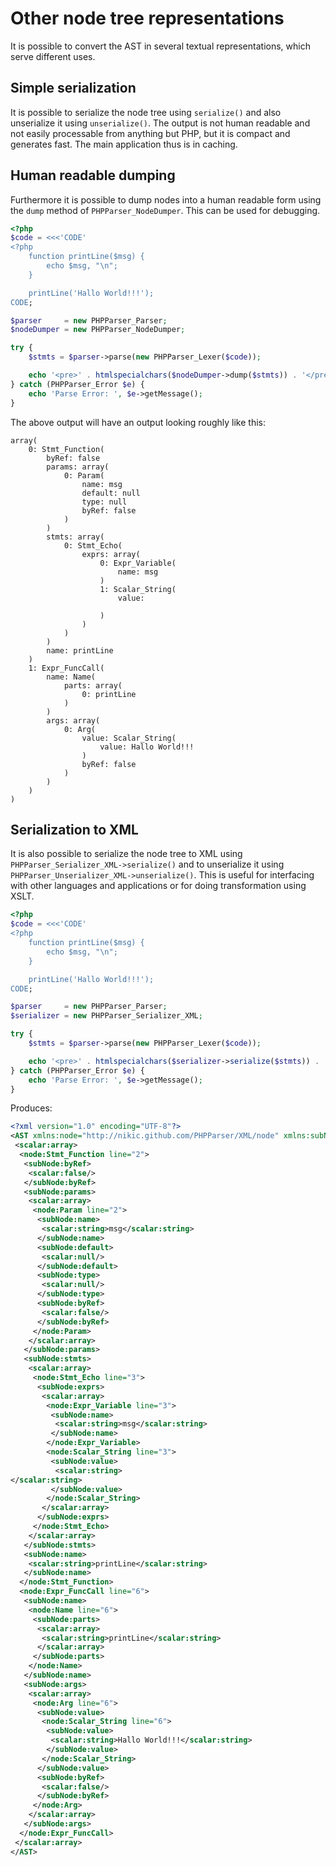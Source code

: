 Other node tree representations
===============================

It is possible to convert the AST in several textual representations, which serve different uses.

Simple serialization
--------------------

It is possible to serialize the node tree using `serialize()` and also unserialize it using
`unserialize()`. The output is not human readable and not easily processable from anything
but PHP, but it is compact and generates fast. The main application thus is in caching.

Human readable dumping
----------------------

Furthermore it is possible to dump nodes into a human readable form using the `dump` method of
`PHPParser_NodeDumper`. This can be used for debugging.

```php
<?php
$code = <<<'CODE'
<?php
    function printLine($msg) {
        echo $msg, "\n";
    }

    printLine('Hallo World!!!');
CODE;

$parser     = new PHPParser_Parser;
$nodeDumper = new PHPParser_NodeDumper;

try {
    $stmts = $parser->parse(new PHPParser_Lexer($code));

    echo '<pre>' . htmlspecialchars($nodeDumper->dump($stmts)) . '</pre>';
} catch (PHPParser_Error $e) {
    echo 'Parse Error: ', $e->getMessage();
}
```

The above output will have an output looking roughly like this:

```
array(
    0: Stmt_Function(
        byRef: false
        params: array(
            0: Param(
                name: msg
                default: null
                type: null
                byRef: false
            )
        )
        stmts: array(
            0: Stmt_Echo(
                exprs: array(
                    0: Expr_Variable(
                        name: msg
                    )
                    1: Scalar_String(
                        value:

                    )
                )
            )
        )
        name: printLine
    )
    1: Expr_FuncCall(
        name: Name(
            parts: array(
                0: printLine
            )
        )
        args: array(
            0: Arg(
                value: Scalar_String(
                    value: Hallo World!!!
                )
                byRef: false
            )
        )
    )
)
```

Serialization to XML
--------------------

It is also possible to serialize the node tree to XML using `PHPParser_Serializer_XML->serialize()`
and to unserialize it using `PHPParser_Unserializer_XML->unserialize()`. This is useful for
interfacing with other languages and applications or for doing transformation using XSLT.

```php
<?php
$code = <<<'CODE'
<?php
    function printLine($msg) {
        echo $msg, "\n";
    }

    printLine('Hallo World!!!');
CODE;

$parser     = new PHPParser_Parser;
$serializer = new PHPParser_Serializer_XML;

try {
    $stmts = $parser->parse(new PHPParser_Lexer($code));

    echo '<pre>' . htmlspecialchars($serializer->serialize($stmts)) . '</pre>';
} catch (PHPParser_Error $e) {
    echo 'Parse Error: ', $e->getMessage();
}
```

Produces:

```xml
<?xml version="1.0" encoding="UTF-8"?>
<AST xmlns:node="http://nikic.github.com/PHPParser/XML/node" xmlns:subNode="http://nikic.github.com/PHPParser/XML/subNode" xmlns:scalar="http://nikic.github.com/PHPParser/XML/scalar">
 <scalar:array>
  <node:Stmt_Function line="2">
   <subNode:byRef>
    <scalar:false/>
   </subNode:byRef>
   <subNode:params>
    <scalar:array>
     <node:Param line="2">
      <subNode:name>
       <scalar:string>msg</scalar:string>
      </subNode:name>
      <subNode:default>
       <scalar:null/>
      </subNode:default>
      <subNode:type>
       <scalar:null/>
      </subNode:type>
      <subNode:byRef>
       <scalar:false/>
      </subNode:byRef>
     </node:Param>
    </scalar:array>
   </subNode:params>
   <subNode:stmts>
    <scalar:array>
     <node:Stmt_Echo line="3">
      <subNode:exprs>
       <scalar:array>
        <node:Expr_Variable line="3">
         <subNode:name>
          <scalar:string>msg</scalar:string>
         </subNode:name>
        </node:Expr_Variable>
        <node:Scalar_String line="3">
         <subNode:value>
          <scalar:string>
</scalar:string>
         </subNode:value>
        </node:Scalar_String>
       </scalar:array>
      </subNode:exprs>
     </node:Stmt_Echo>
    </scalar:array>
   </subNode:stmts>
   <subNode:name>
    <scalar:string>printLine</scalar:string>
   </subNode:name>
  </node:Stmt_Function>
  <node:Expr_FuncCall line="6">
   <subNode:name>
    <node:Name line="6">
     <subNode:parts>
      <scalar:array>
       <scalar:string>printLine</scalar:string>
      </scalar:array>
     </subNode:parts>
    </node:Name>
   </subNode:name>
   <subNode:args>
    <scalar:array>
     <node:Arg line="6">
      <subNode:value>
       <node:Scalar_String line="6">
        <subNode:value>
         <scalar:string>Hallo World!!!</scalar:string>
        </subNode:value>
       </node:Scalar_String>
      </subNode:value>
      <subNode:byRef>
       <scalar:false/>
      </subNode:byRef>
     </node:Arg>
    </scalar:array>
   </subNode:args>
  </node:Expr_FuncCall>
 </scalar:array>
</AST>
```